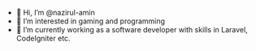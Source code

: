 - 👋 Hi, I’m @nazirul-amin
- 👀 I’m interested in gaming and programming
- 🌱 I’m currently working as a software developer with skills in Laravel, CodeIgniter etc.

<!---
nazirul-amin/nazirul-amin is a ✨ special ✨ repository because its `README.md` (this file) appears on your GitHub profile.
You can click the Preview link to take a look at your changes.
--->
